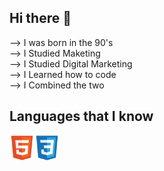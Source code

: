 ## Hi there 👋 ##

--> I was born in the 90's <br>
--> I Studied Maketing <br>
--> I Studied Digital Marketing <br>
--> I Learned how to code <br>
--> I Combined the two <br>

## Languages that I know ##
<div style="display: flex;">
  <img width="40" height="40" align="center" src='https://raw.githubusercontent.com/devicons/devicon/master/icons/html5/html5-original.svg'>
  <img width="40" height="40" align="center" src='https://raw.githubusercontent.com/devicons/devicon/master/icons/css3/css3-original.svg'>
</div>

